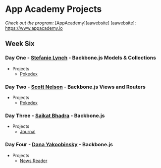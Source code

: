 # App Academy Projects

_Check out the program:_ [AppAcademy][aawebsite]
[aawebsite]: https://www.appacademy.io

## Week Six

### Day One - [Stefanie Lynch][sjjlynch] - Backbone.js Models & Collections

+ Projects
  + [Pokedex][pokedex]

[pokedex]: ./D1_StefanieLynch/skeleton
[sjjlynch]: https://github.com/sjjlynch

### Day Two - [Scott Nelson][NelsonScott] - Backbone.js Views and Routers

+ Projects
  + [Pokedex][pokedex2]

[pokedex2]: ./D2_ScottNelson/skeleton
[NelsonScott]: https://github.com/NelsonScott

### Day Three - [Saikat Bhadra][saikatbhadra] - Backbone.js

+ Projects
  + [Journal][journal]

[journal]: ./D3_SaikatBhadra/Journal
[saikatbhadra]: https://github.com/saikatbhadra

### Day Four - [Dana Yakoobinsky][ladyd252] - Backbone.js

+ Projects
  + [News Reader][newsreader]

[newsreader]: ./D4_DanaYakoobinsky
[ladyd252]: https://github.com/ladyd252
